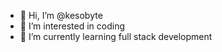 - 👋 Hi, I’m @kesobyte
- 👀 I’m interested in coding
- 🌱 I’m currently learning full stack development


<!---
kesobyte/kesobyte is a ✨ special ✨ repository because its `README.md` (this file) appears on your GitHub profile.
You can click the Preview link to take a look at your changes.
--->
